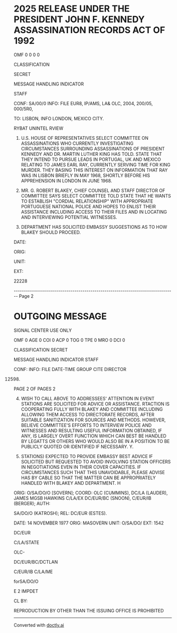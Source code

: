 # 2025 RELEASE UNDER THE PRESIDENT JOHN F. KENNEDY ASSASSINATION RECORDS ACT OF 1992

OMF 0 0 0 0

CLASSIFICATION

SECRET

MESSAGE HANDLING INDICATOR

STAFF

CONF: SA/00/0 INFO: FILE EUR8, IP/AMS, LA& OLC, 2004, 200/05, 000/5R0,

TO: LISBON, INFO LONDON, MEXICO CITY.

RYBAT UNINTEL RVIEW

1. U.S. HOUSE OF REPRESENTATIVES SELECT COMMITTEE ON ASSASSINATIONS WHO CURRENTLY INVESTIGATING CIRCUMSTANCES SURROUNDING ASSASSINATIONS OF PRESIDENT KENNEDY AND DR. MARTIN LUTHER KING HAS TOLD. STATE THAT THEY INTEND TO PURSUE LEADS IN PORTUGAL, UK AND MEXICO RELATING TO JAMES EARL RAY, CURRENTLY SERVING TIME FOR KING MURDER. THEY BASING THIS INTEREST ON INFORMATION THAT RAY WAS IN LISBON BRIEFLY IN MAY 1968, SHORTLY BEFORE HIS APPREHENSION IN LONDON IN JUNE 1968.

2. MR. G. ROBERT BLAKEY, CHIEF COUNSEL AND STAFF DIRECTOR OF COMMITTEE SAYS SELECT COMMITTEE TOLD STATE THAT HE WANTS TO ESTABLISH "CORDIAL RELATIONSHIP" WITH APPROPRIATE PORTUGUESE NATIONAL POLICE AND HOPES TO ENLIST THEIR ASSISTANCE INCLUDING ACCESS TO THEIR FILES AND IN LOCATING AND INTERVIEWING POTENTIAL WITNESSES.

3. DEPARTMENT HAS SOLICITED EMBASSY SUGGESTIONS AS TO HOW BLAKEY SHOULD PROCEED.

DATE:

ORIG:

UNIT:

EXT:

22228


-------------------------------------------------------------------------------- Page 2

# OUTGOING MESSAGE

SIGNAL CENTER USE ONLY

OMF 0
AGE 0
COI 0
ACP 0
TOG 0
TPE 0
MRO 0
DCI 0

CLASSIFICATION
SECRET

MESSAGE HANDLING INDICATOR
STAFF

CONF:
INFO: FILE
DATE-TIME GROUP
CITE DIRECTOR


12598) 
PAGE 2 OF PAGES 2


4. WISH TO CALL ABOVE TO ADDRESSEES' ATTENTION IN EVENT STATIONS ARE SOLICITED FOR ADVICE OR ASSISTANCE. RTACTION IS COOPERATING FULLY WITH BLAKEY AND COMMITTEE INCLUDING ALLOWING THEM ACCESS TO DIRECTORATE RECORDS, AFTER SUITABLE SANITIZATION FOR SOURCES AND METHODS. HOWEVER, BELIEVE COMMITTEE'S EFFORTS TO INTERVIEW POLICE AND WITNESSES AND RESULTING USEFUL INFORMATION OBTAINED, IF ANY, IS LARGELY OVERT FUNCTION WHICH CAN BEST BE HANDLED BY LEGATTS OR OTHERS WHO WOULD ALSO BE IN A POSITION TO BE PUBLICLY QUOTED OR IDENTIFIED IF NECESSARY. Y.

5. STATIONS) EXPECTED TO PROVIDE EMBASSY BEST ADVICE IF SOLICITED BUT REQUESTED TO AVOID INVOLVING STATION OFFICERS IN NEGOTIATIONS EVEN IN THEIR COVER CAPACITIES. IF CIRCUMSTANCES SUCH THAT THIS UNAVOIDABLE, PLEASE ADVISE HAS BY CABLE SO THAT THE MATTER CAN BE APPROPRIATELY HANDLED WITH BLAKEY AND DEPARTMENT. H

ORIG: O/SA/DO/O [SOVERN]; COORD: OLC (CUMMINS), DC/LA (LAUDER), JAMES
MGSB HAWKINS
C/LA/EX DC/EUR/BC (SNOON), C/EUR/IB (BERGER); AUTH:

SA/DO/O (KATROSH); REL: DC/EUR (ESTES).

DATE: 14 NOVEMBER 1977
ORIG: MASOVERN
UNIT: O/SA/DO/
EXT: 1542

DC/EUR

C/LA/STATE

OLC-

DC/EUR/BC/DCTLAN

C/EUR/IB C/LA/ME

forSA/DO/O

E 2 IMPDET

CL BY:

REPRODUCTION BY OTHER THAN THE ISSUING OFFICE IS PROHIBITED


---
Converted with [doctly.ai](https://doctly.ai)